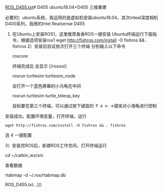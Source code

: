 [ROS_D455.txt](https://github.com/user-attachments/files/17933396/ROS_D455.txt)# D455
ubuntu18.04+D455 三维重建

必要的）ubuntu系统，我运用的是虚拟机安装ubuntu18.04，其次inteal深度相机D400系列，我用的Intel Realsense D455
1) 在Ubuntu上安装ROS1，这里推荐鱼香ROS一键安装
   Ubuntu终端运行下面指令，根据选项安装ros1
    wget http://fishros.com/install -O fishros && . fishros
2）安装后验证依次打开三个终端 分别输入以下命令

    roscore
   
    终端完成后 会显示 [/rosout]
   
    rosrun turtlesim turtlesim_node
   
   会打开一个蓝色屏幕的小乌龟在中间
   
    rosrun turtlesim  turtle_teleop_key
   
   鼠标要在第三个终端，可以通过按下键盘的 ↑ ↓ ← →键来对小海龟进行控制
   
  安装成功，配置环境变量，打开终端，运行
  
    wget http://fishros.com/install -O fishros && . fishros
    
   选 4 一键配置
   
3）安装完ROS后，新建ROS工作空间，打开终端运行
  
cd ~/catkin_ws/src

查看数据

rtabmap -d ~/.ros/rtabmap.db

ROS_D455.txt…]()
